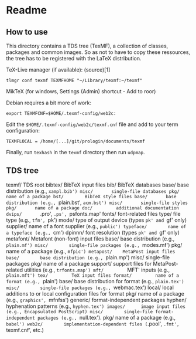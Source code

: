 # Readme

## How to use

This directory contains a TDS tree (TexMF), a collection of classes, packages
and common images. So as not to have to copy these ressources, the tree has to
be registered with the LaTeX distribution.

TeX-Live manager (if available): (source)[1]

    tlmgr conf texmf TEXMFHOME "~/Library/texmf:~/texmf" 
    
MikTeX (for windows, Settings (Admin) shortcut - Add to roor)

Debian requires a bit more of work:

    export TEXMFCNF=$HOME/.texmf-config/web2c:

Edit the `$HOME/.texmf-config/web2c/texmf.cnf` file and add to your term
configuration:

    TEXMFLOCAL = /home/[...]/git/prologin/documents/texmf

Finally, run `texhash` in the `texmf` directory then run `udpmap`.

## TDS tree

texmf/      TDS root
 bibtex/     BibTeX input files
  bib/        BibTeX databases
   base/       base distribution (e.g., `xampl.bib')
   misc/       single-file databases
   pkg/       name of a package
  bst/        BibTeX style files
   base/       base distribution (e.g., `plain.bst', `acm.bst')
   misc/       single-file styles
   pkg/       name of a package
 doc/         additional documentation
 dvips/       `.pro', `.ps', `psfonts.map'
 fonts/       font-related files
  type/         file type (e.g., `tfm', `pk')
   mode/          type of output device (types `pk' and `gf' only)
    supplier/       name of a font supplier (e.g., `public')
     typeface/        name of a typeface (e.g., `cm')
      dpinnn/           font resolution (types `pk' and `gf' only)
 metafont/    Metafont (non-font) input files
  base/        base distribution (e.g., `plain.mf')
  misc/        single-file packages (e.g., `modes.mf')
  pkg/           name of a package (e.g., `mfpic')
 metapost/    MetaPost input files
  base/        base distribution (e.g., `plain.mp')
  misc/        single-file packages
  pkg/           name of a package
  support/     support files for MetaPost-related utilities (e.g., `trfonts.map')
 mft/         `MFT' inputs (e.g., `plain.mft')
 tex/         TeX input files
  format/         name of a format (e.g., `plain')
   base/        base distribution for format (e.g., `plain.tex')
   misc/        single-file packages (e.g., `webmac.tex')
   local/       local additions to or local configuration files for format
   pkg/           name of a package (e.g., `graphics', `mfnfss')
  generic/     format-independent packages
   hyphen/      hyphenation patterns (e.g., `hyphen.tex')
   images/      image input files (e.g., Encapsulated PostScript)
   misc/        single-file format-independent packages (e.g., `null.tex').
   pkg/           name of a package (e.g., `babel')
 web2c/        implementation-dependent files (`.pool', `.fmt', `texmf.cnf', etc.)
